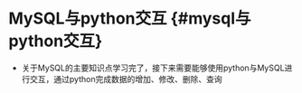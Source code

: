 # MySQL与python交互 {#mysql与python交互}

* 关于MySQL的主要知识点学习完了，接下来需要能够使用python与MySQL进行交互，通过python完成数据的增加、修改、删除、查询



